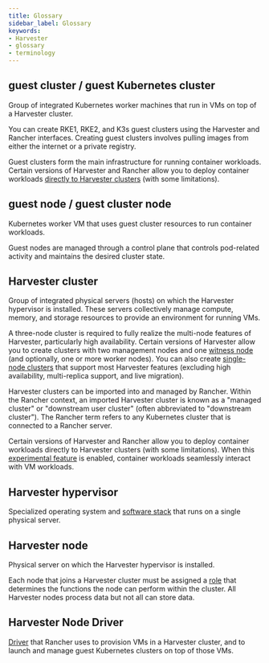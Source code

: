 ```yaml
---
title: Glossary
sidebar_label: Glossary
keywords:
- Harvester
- glossary
- terminology
---
```


<head>
  <link rel="canonical" href="https://docs.harvesterhci.io/v1.3/glossary"/>
</head>

## **guest cluster** / **guest Kubernetes cluster**

Group of integrated Kubernetes worker machines that run in VMs on top of a Harvester cluster. 

You can create RKE1, RKE2, and K3s guest clusters using the Harvester and Rancher interfaces. Creating guest clusters involves pulling images from either the internet or a private registry.

Guest clusters form the main infrastructure for running container workloads. Certain versions of Harvester and Rancher allow you to deploy container workloads [directly to Harvester clusters](./rancher/rancher-integration/#harvester-baremetal-container-workload-support-experimental) (with some limitations).

## **guest node** / **guest cluster node**

Kubernetes worker VM that uses guest cluster resources to run container workloads. 

Guest nodes are managed through a control plane that controls pod-related activity and maintains the desired cluster state.

## **Harvester cluster** 

Group of integrated physical servers (hosts) on which the Harvester hypervisor is installed. These servers collectively manage compute, memory, and storage resources to provide an environment for running VMs.

A three-node cluster is required to fully realize the multi-node features of Harvester, particularly high availability. Certain versions of Harvester allow you to create clusters with two management nodes and one [witness node](./advanced/witness.md) (and optionally, one or more worker nodes). You can also create [single-node clusters](./advanced/singlenodeclusters.md) that support most Harvester features (excluding high availability, multi-replica support, and live migration).

Harvester clusters can be imported into and managed by Rancher. Within the Rancher context, an imported Harvester cluster is known as a "managed cluster" or "downstream user cluster" (often abbreviated to "downstream cluster"). The Rancher term refers to any Kubernetes cluster that is connected to a Rancher server.

Certain versions of Harvester and Rancher allow you to deploy container workloads directly to Harvester clusters (with some limitations). When this [experimental feature](./rancher/rancher-integration/#harvester-baremetal-container-workload-support-experimental) is enabled, container workloads seamlessly interact with VM workloads.

## **Harvester hypervisor** 

Specialized operating system and [software stack](./#harvester-architecture) that runs on a single physical server.

## **Harvester node**

Physical server on which the Harvester hypervisor is installed. 

Each node that joins a Harvester cluster must be assigned a [role](./host/#role-management) that determines the functions the node can perform within the cluster. All Harvester nodes process data but not all can store data.

## **Harvester Node Driver**

[Driver](./rancher/node/node-driver) that Rancher uses to provision VMs in a Harvester cluster, and to launch and manage guest Kubernetes clusters on top of those VMs.
